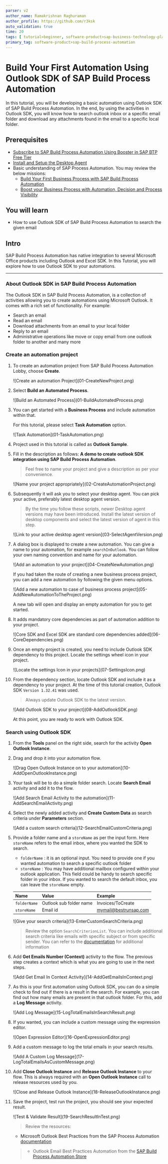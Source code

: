 ```yaml
---
parser: v2
author_name: Ramakrishnan Raghuraman
author_profile: https://github.com/r3ksk
auto_validation: true
time: 20
tags: [ tutorial>beginner, software-product>sap-business-technology-platform, tutorial>free-tier]
primary_tag: software-product>sap-build-process-automation
---
```


# Build Your First Automation Using Outlook SDK of SAP Build Process Automation
<!-- description --> In this tutorial, you will be developing a basic automation using Outlook SDK of SAP Build Process Automation. In the end, by using the activities in Outlook SDK, you will know how to search outlook inbox or a specific email folder and download any attachments found in the email to a specific local folder.

## Prerequisites
- [Subscribe to SAP Build Process Automation Using Booster in SAP BTP Free Tier](spa-subscribe-booster)
- [Install and Setup the Desktop Agent](spa-setup-desktop-3-0-agent)
- Basic understanding of SAP Process Automation. You may review the below missions:
    - [Build Your First Business Process with SAP Build Process Automation](mission.sap-process-automation)
    - [Boost your Business Process with Automation, Decision and Process Visibility](mission.sap-process-automation-boost)

## You will learn
  - How to use Outlook SDK of SAP Build Process Automation to search the given email

## Intro
SAP Build Process Automation has native integration to several Microsoft Office products including Outlook and Excel SDK. In this Tutorial, you will explore how to use Outlook SDK to your automations.


---

### About Outlook SDK in SAP Build Process Automation


The Outlook SDK in SAP Build Process Automation, is a collection of activities allowing you to create automations using Microsoft Outlook. It comes with a rich set of functionality. For example:

- Search an email
- Read an email
- Download attachments from an email to your local folder
- Reply to an email
- Administrative operations like move or copy email from one outlook folder to another and many more


### Create an automation project


1.  To create an automation project from SAP Build Process Automation Lobby, choose **Create**.

    <!-- border -->![Create an automation Project](01-CreateNewProject.png)

2. Select **Build an Automated Process**.

    <!-- border -->![Build an Automated Process](01-BuildAutomatedProcess.png)

3. You can get started with a **Business Process** and include automation within that.

    For this tutorial, please select **Task Automation**  option.

    <!-- border -->![Task Automation](01-TaskAutomation.png)

2. Project used in this tutorial is called as **Outlook Sample**.

3. Fill in the description as follows: **A demo to create outlook SDK integration using SAP Build Process Automation**.

    > Feel free to name your project and give a description as per your convenience.

    <!-- border -->![Name your project appropriately](02-CreateAutomationProject.png)

3.  Subsequently it will ask you to select your desktop agent. You can pick your active, preferably latest desktop agent version.

    > By the time you follow these scripts, newer Desktop agent versions may have been introduced. Install the latest version of desktop components and select the latest version of agent in this step.

    <!-- border -->![Link to your active desktop agent version](03-SelectAgentVersion.png)

4.  A dialog box is displayed to create a new automation. You can give a name to your automation, for example `searchInOutlook`. You can follow your own naming convention and name for your automation.

    <!-- border -->![Add an automation to your project](04-CreateNewAutomation.png)

    If you had taken the route of creating a new business process project, you can add a new automation by following the given menu options.

    <!-- border -->![Add a new automation to case of business process project](05-AddNewAutomationToTheProject.png)

    A new tab will open and display an empty automation for you to get started.

5.  It adds mandatory core dependencies as part of automation addition to your project.

    <!-- border -->![Core SDK and Excel SDK are standard core dependencies added](06-CoreDependencies.png)

6.  Once an empty project is created, you need to include Outlook SDK dependency to this project. Locate the settings wheel icon in your project.

    <!-- border -->![Locate the settings Icon in your projects](07-SettingsIcon.png)

7.  From the dependency section, locate Outlook SDK and include it as a dependency to your project. At the time of this tutorial creation, Outlook SDK `Version 1.32.41` was used.

    > Always update Outlook SDK to the latest version.

    <!-- border -->![Add Outlook SDK to your project](08-AddOutlookSDK.png)

    At this point, you are ready to work with Outlook SDK.


### Search using Outlook SDK


1.  From the **Tools** panel on the right side, search for the activity **Open Outlook Instance**.

2.  Drag and drop it into your automation flow.

    <!-- border -->![Drag Open Outlook Instance on to your automation](10-AddOpenOutlookInstance.png)

3.  Your task will be to do a simple folder search. Locate **Search Email** activity and add it to the flow.

    <!-- border -->![Add Search Email Activity to the automation](11-AddSearchEmailActivity.png)

4.  Select the newly added activity and **Create Custom Data** as search criteria under **Parameters** section.

    <!-- border -->![Add a custom search criteria](12-SearchEmailCustomCriteria.png)

5.  Provide a folder name and a `storeName` as per the input form. Here `storeName` refers to the email inbox, where you wanted the SDK to search.
    - `folderName` : it is an optional input. You need to provide one if you wanted automation to search a specific outlook folder
    - `storeName` : You may have additional mailbox configured within your outlook application. This field could be handy to search specific folder in your inbox. If you wanted to search the default inbox, you can leave the `storeName` empty.


    | Name         | Value                     | Example
    | :------------| :------------------------ | :---------------------
    | `folderName` | Outlook sub folder name | Invoices/ToCreate
    | `storeName`  | Email id               | mymail@bestrunsap.com

    <!-- border -->![Give your search criteria](13-EnterCustomSearchCriteria.png)

    > Review the option `SearchCriterionList`. You can include additional search criteria like emails with specific subject or from specific sender. You can refer to the [documentation](https://help.sap.com/doc/e57d7b179db649e6b5f2d26d9894f9d9/Cloud/en-US/datatypes/emailSearchCriterion.html) for additional information

6.  Add **Get Emails Number (Context)** activity to the flow. The previous step creates a context which is what you are going to use in the next steps.

    <!-- border -->![Add Get Email In Context Activity](14-AddGetEmailsInContext.png)

7.  As this is your first automation using Outlook SDK, you can do a simple check to find out if there is a result in the search. For example, you can find out how many emails are present in that outlook folder. For this, add a **Log Message** activity.

    <!-- border -->![Add Log Message](15-LogTotalEmailsInSearchResult.png)

8.  If you wanted, you can include a custom message using the expression editor.

    <!-- border -->![Open Expression Editor](16-OpenExpressionEditor.png)

9.  Add a custom message to log the total emails in your search results.

    <!-- border -->![Add A Custom Log Message](17-LogTotalEmailsAsCustomMessage.png)

10. Add **Close Outlook Instance** and **Release Outlook Instance** to your flow. This is always required with an **Open Outlook Instance** call to release resources used by you.

    <!-- border -->![Close and Release Outlook Instance](18-ReleaseOutlookInstance.png)

11. Save the project, test run the project, you should see your expected result.

    <!-- border -->![Test & Validate Result](19-SearchResultInTest.png)

    > Review the resources:
    >    
    - Microsoft Outlook Best Practices from the SAP Process Automation [documentation](https://help.sap.com/docs/IRPA/8e71b41b9ea043c8bccee01a10d6ba72/5a48c81502db40b08e4aac866e04592a.html)
    >- Outlook Email Best Practices Automation from the [SAP Build Process Automation Store](https://irpa.store.sap.com/#/package/a4c61c62-356e-4165-bdcb-bef08e236cf5)
